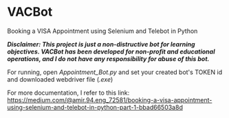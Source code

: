 # VACBot
Booking a VISA Appointment using Selenium and Telebot in Python

***Disclaimer: This project is just a non-distructive bot for learning objectives. VACBot has been developed for non-profit and educational operations, and I do not have any responsibility for abuse of this bot.***

For running, open *Appointment_Bot.py* and set your created bot's TOKEN id and downloaded webdriver file (*.exe*)

For more documentation, I refer to this link:
https://medium.com/@amir.94.eng_72581/booking-a-visa-appointment-using-selenium-and-telebot-in-python-part-1-bbad66503a8d
